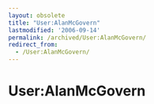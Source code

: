 ```yaml
---
layout: obsolete
title: "User:AlanMcGovern"
lastmodified: '2006-09-14'
permalink: /archived/User:AlanMcGovern/
redirect_from:
  - /User:AlanMcGovern/
---
```


User:AlanMcGovern
=================



